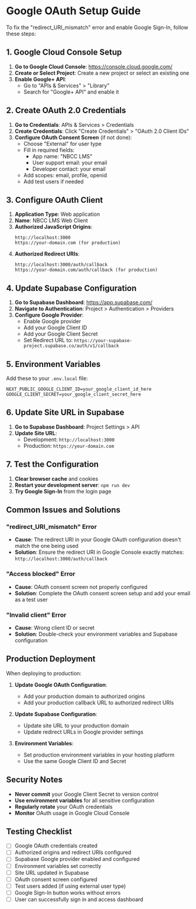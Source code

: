 # Google OAuth Setup Guide

To fix the "redirect_URI_mismatch" error and enable Google Sign-In, follow these steps:

## 1. Google Cloud Console Setup

1. **Go to Google Cloud Console**: https://console.cloud.google.com/
2. **Create or Select Project**: Create a new project or select an existing one
3. **Enable Google+ API**: 
   - Go to "APIs & Services" > "Library"
   - Search for "Google+ API" and enable it

## 2. Create OAuth 2.0 Credentials

1. **Go to Credentials**: APIs & Services > Credentials
2. **Create Credentials**: Click "Create Credentials" > "OAuth 2.0 Client IDs"
3. **Configure OAuth Consent Screen** (if not done):
   - Choose "External" for user type
   - Fill in required fields:
     - App name: "NBCC LMS"
     - User support email: your email
     - Developer contact: your email
   - Add scopes: email, profile, openid
   - Add test users if needed

## 3. Configure OAuth Client

1. **Application Type**: Web application
2. **Name**: NBCC LMS Web Client
3. **Authorized JavaScript Origins**:
   ```
   http://localhost:3000
   https://your-domain.com (for production)
   ```
4. **Authorized Redirect URIs**:
   ```
   http://localhost:3000/auth/callback
   https://your-domain.com/auth/callback (for production)
   ```

## 4. Update Supabase Configuration

1. **Go to Supabase Dashboard**: https://app.supabase.com/
2. **Navigate to Authentication**: Project > Authentication > Providers
3. **Configure Google Provider**:
   - Enable Google provider
   - Add your Google Client ID
   - Add your Google Client Secret
   - Set Redirect URL to: `https://your-supabase-project.supabase.co/auth/v1/callback`

## 5. Environment Variables

Add these to your `.env.local` file:

```env
NEXT_PUBLIC_GOOGLE_CLIENT_ID=your_google_client_id_here
GOOGLE_CLIENT_SECRET=your_google_client_secret_here
```

## 6. Update Site URL in Supabase

1. **Go to Supabase Dashboard**: Project Settings > API
2. **Update Site URL**:
   - Development: `http://localhost:3000`
   - Production: `https://your-domain.com`

## 7. Test the Configuration

1. **Clear browser cache** and cookies
2. **Restart your development server**: `npm run dev`
3. **Try Google Sign-In** from the login page

## Common Issues and Solutions

### "redirect_URI_mismatch" Error
- **Cause**: The redirect URI in your Google OAuth configuration doesn't match the one being used
- **Solution**: Ensure the redirect URI in Google Console exactly matches: `http://localhost:3000/auth/callback`

### "Access blocked" Error
- **Cause**: OAuth consent screen not properly configured
- **Solution**: Complete the OAuth consent screen setup and add your email as a test user

### "Invalid client" Error
- **Cause**: Wrong client ID or secret
- **Solution**: Double-check your environment variables and Supabase configuration

## Production Deployment

When deploying to production:

1. **Update Google OAuth Configuration**:
   - Add your production domain to authorized origins
   - Add your production callback URL to authorized redirect URIs

2. **Update Supabase Configuration**:
   - Update site URL to your production domain
   - Update redirect URLs in Google provider settings

3. **Environment Variables**:
   - Set production environment variables in your hosting platform
   - Use the same Google Client ID and Secret

## Security Notes

- **Never commit** your Google Client Secret to version control
- **Use environment variables** for all sensitive configuration
- **Regularly rotate** your OAuth credentials
- **Monitor** OAuth usage in Google Cloud Console

## Testing Checklist

- [ ] Google OAuth credentials created
- [ ] Authorized origins and redirect URIs configured
- [ ] Supabase Google provider enabled and configured
- [ ] Environment variables set correctly
- [ ] Site URL updated in Supabase
- [ ] OAuth consent screen configured
- [ ] Test users added (if using external user type)
- [ ] Google Sign-In button works without errors
- [ ] User can successfully sign in and access dashboard
